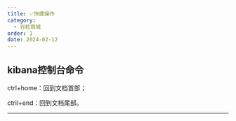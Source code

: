 ```yaml
---
title: ✅快捷操作
category:
  - 谷粒商城
order: 1
date: 2024-02-12
---
```


<!-- more -->

## kibana控制台命令

ctrl+home：回到文档首部；

ctril+end：回到文档尾部。

---


